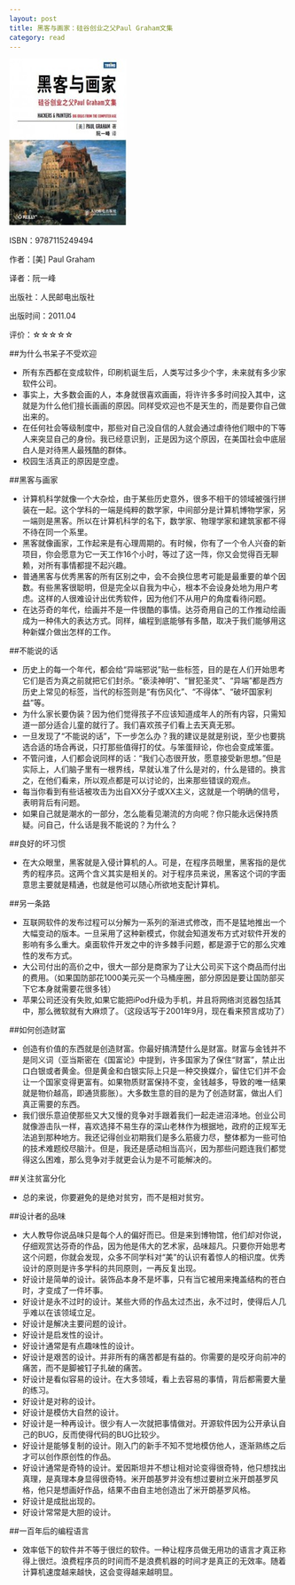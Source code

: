 ```yaml
---
layout: post
title: 黑客与画家：硅谷创业之父Paul Graham文集
category: read
---
```

<img class="cover" src="/images/2012/01/9787115249494-212x300.jpg" width="212" height="300" />

ISBN：9787115249494

作者：[美] Paul Graham

译者：阮一峰

出版社：人民邮电出版社

出版时间：2011.04

评价：☆☆☆☆☆

##为什么书呆子不受欢迎

*  所有东西都在变成软件，印刷机诞生后，人类写过多少个字，未来就有多少家软件公司。
*  事实上，大多数会画的人，本身就很喜欢画画，将许许多多时间投入其中，这就是为什么他们擅长画画的原因。同样受欢迎也不是天生的，而是要你自己做出来的。
*  在任何社会等级制度中，那些对自己没自信的人就会通过虐待他们眼中的下等人来突显自己的身份。我已经意识到，正是因为这个原因，在美国社会中底层白人是对待黑人最残酷的群体。
*  校园生活真正的原因是空虚。

##黑客与画家

*  计算机科学就像一个大杂烩，由于某些历史意外，很多不相干的领域被强行拼装在一起。这个学科的一端是纯粹的数学家，中间部分是计算机博物学家，另一端则是黑客。所以在计算机科学的名下，数学家、物理学家和建筑家都不得不待在同一个系里。
*  黑客就像画家，工作起来是有心理周期的。有时候，你有了一个令人兴奋的新项目，你会愿意为它一天工作16个小时，等过了这一阵，你又会觉得百无聊赖，对所有事情都提不起兴趣。
*  普通黑客与优秀黑客的所有区别之中，会不会换位思考可能是最重要的单个因数。有些黑客很聪明，但是完全以自我为中心，根本不会设身处地为用户考虑。这样的人很难设计出优秀软件，因为他们不从用户的角度看待问题。
*  在达芬奇的年代，绘画并不是一件很酷的事情。达芬奇用自己的工作推动绘画成为一种伟大的表达方式。同样，编程到底能够有多酷，取决于我们能够用这种新媒介做出怎样的工作。

##不能说的话

*  历史上的每一个年代，都会给“异端邪说”贴一些标签，目的是在人们开始思考它们是否为真之前就把它们封杀。“亵渎神明”、“冒犯圣灵”、“异端”都是西方历史上常见的标签，当代的标签则是“有伤风化”、“不得体”、“破坏国家利益”等。
*  为什么家长要伪装？因为他们觉得孩子不应该知道成年人的所有内容，只需知道一部分适合儿童的就行了。我们喜欢孩子们看上去天真无邪。
*  一旦发现了“不能说的话”，下一步怎么办？我的建议是就是别说，至少也要挑选合适的场合再说，只打那些值得打的仗。与笨蛋辩论，你也会变成笨蛋。
*  不管问谁，人们都会说同样的话：“我们心态很开放，愿意接受新思想。”但是实际上，人们脑子里有一根界线，早就认准了什么是对的，什么是错的。换言之，在他们看来，所以观点都是可以讨论的，出来那些错误的观点。
*  每当你看到有些话被攻击为出自XX分子或XX主义，这就是一个明确的信号，表明背后有问题。
*  如果自己就是潮水的一部分，怎么能看见潮流的方向呢？你只能永远保持质疑。问自己，什么话是我不能说的？为什么？

##良好的坏习惯

*  在大众眼里，黑客就是入侵计算机的人。可是，在程序员眼里，黑客指的是优秀的程序员。这两个含义其实是相关的。对于程序员来说，黑客这个词的字面意思主要就是精通，也就是他可以随心所欲地支配计算机。

##另一条路

*  互联网软件的发布过程可以分解为一系列的渐进式修改，而不是猛地推出一个大幅变动的版本。一旦采用了这种新模式，你就会知道发布方式对软件开发的影响有多么重大。桌面软件开发之中的许多棘手问题，都是源于它的那么灾难性的发布方式。
*  大公司付出的高价之中，很大一部分是商家为了让大公司买下这个商品而付出的费用。（如果国防部花1000美元买一个马桶座圈，部分原因是要让国防部买下它本身就需要花很多钱）
*  苹果公司还没有失败,如果它能把iPod升级为手机，并且将网络浏览器包括其中，那么微软就有大麻烦了。（这段话写于2001年9月，现在看来预言成功了）

##如何创造财富

*  创造有价值的东西就是创造财富。你最好搞清楚什么是财富。财富与金钱并不是同义词（亚当斯密在《国富论》中提到，许多国家为了保住“财富”，禁止出口白银或者黄金。但是黄金和白银实际上只是一种交换媒介，留住它们并不会让一个国家变得更富有。如果物质财富保持不变，金钱越多，导致的唯一结果就是物价越高，即通货膨胀）。大多数生意的目的是为了创造财富，做出人们真正需要的东西。
*  我们很乐意迫使那些又大又慢的竞争对手跟着我们一起走进沼泽地。创业公司就像游击队一样，喜欢选择不易生存的深山老林作为根据地，政府的正规军无法追到那种地方。我还记得创业初期我们是多么筋疲力尽，整体都为一些可怕的技术难题绞尽脑汁。但是，我还是感动相当高兴，因为那些问题连我们都觉得这么困难，那么竞争对手就更会认为是不可能解决的。

##关注贫富分化

*  总的来说，你要避免的是绝对贫穷，而不是相对贫穷。

##设计者的品味

*  大人教导你说品味只是每个人的偏好而已。但是来到博物馆，他们却对你说，仔细观赏达芬奇的作品，因为他是伟大的艺术家，品味超凡。只要你开始思考这个问题，你就会发现，众多不同学科对“美”的认识有着惊人的相识度。优秀设计的原则是许多学科的共同原则，一再反复出现。
*  好设计是简单的设计。装饰品本身不是坏事，只有当它被用来掩盖结构的苍白时，才变成了一件坏事。
*  好设计是永不过时的设计。某些大师的作品太过杰出，永不过时，使得后人几乎难以在该领域立足。
*  好设计是解决主要问题的设计。
*  好设计是启发性的设计。
*  好设计通常是有点趣味性的设计。
*  好设计是艰苦的设计。并非所有的痛苦都是有益的。你需要的是咬牙向前冲的痛苦，而不是脚被钉子扎破的痛苦。
*  好设计是看似容易的设计。在大多领域，看上去容易的事情，背后都需要大量的练习。
*  好设计是对称的设计。
*  好设计是模仿大自然的设计。
*  好设计是一种再设计。很少有人一次就把事情做对。开源软件因为公开承认自己的BUG，反而使得代码的BUG比较少。
*  好设计是能够复制的设计。刚入门的新手不知不觉地模仿他人，逐渐熟练之后才可以创作原创性的作品。
*  好设计通常是奇特的设计。爱因斯坦并不想让相对论变得很奇特，他只想找出真理，是真理本身显得很奇特。米开朗基罗并没有想过要树立米开朗基罗风格，他只是想画好作品，结果不由自主地创造出了米开朗基罗风格。
*  好设计是成批出现的。
*  好设计常常是大胆的设计。

##一百年后的编程语言

*  效率低下的软件并不等于很烂的软件。一种让程序员做无用功的语言才真正称得上很烂。浪费程序员的时间而不是浪费机器的时间才是真正的无效率。随着计算机速度越来越快，这会变得越来越明显。
